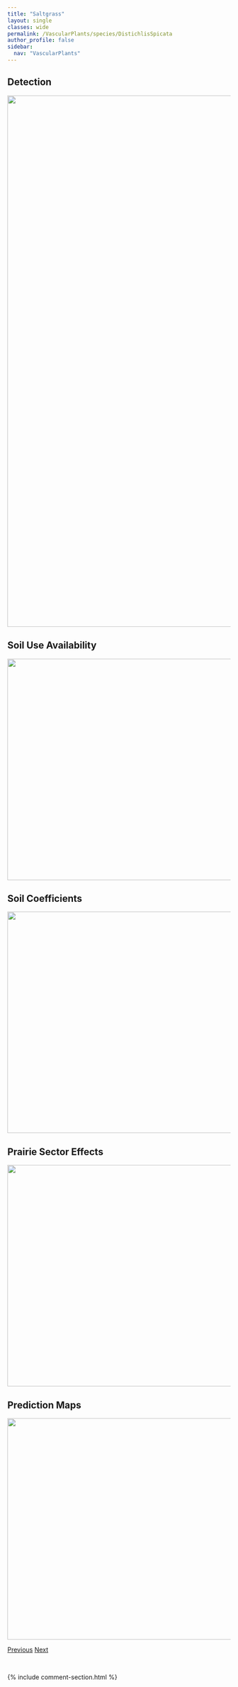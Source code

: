 ```yaml
---
title: "Saltgrass"
layout: single
classes: wide
permalink: /VascularPlants/species/DistichlisSpicata
author_profile: false
sidebar:
  nav: "VascularPlants"
---
```


<h2>Detection</h2>

<a href="https://drive.google.com/uc?export=view&id=1tzlrfFcoc0aU1Csms9Fgs7UuwXASOEJT">
<img src="https://drive.google.com/uc?export=view&id=1tzlrfFcoc0aU1Csms9Fgs7UuwXASOEJT" height = "1200" width = "800">
</a>


<h2>Soil Use Availability</h2>

<a href="https://drive.google.com/uc?export=view&id=1N4vwLkYVmIbQRvsDby6bOha3Bi1-IN10">
<img src="https://drive.google.com/uc?export=view&id=1N4vwLkYVmIbQRvsDby6bOha3Bi1-IN10" height = "500" width = "1000">
</a>


<h2>Soil Coefficients</h2>

<a href="https://drive.google.com/uc?export=view&id=1HXBQ2ga_NtRpRUjIquNdlDc6lxypbaH6">
<img src="https://drive.google.com/uc?export=view&id=1HXBQ2ga_NtRpRUjIquNdlDc6lxypbaH6" height = "500" width = "1000">
</a>


<h2>Prairie Sector Effects</h2>

<a href="https://drive.google.com/uc?export=view&id=1lCz3BmjTrEc2MxOCRath3z5mP9iuzN5M">
<img src="https://drive.google.com/uc?export=view&id=1lCz3BmjTrEc2MxOCRath3z5mP9iuzN5M" height = "500" width = "1000">
</a>


<h2>Prediction Maps</h2>

<a href="https://drive.google.com/uc?export=view&id=1kY6njEgPVT8mK4kGJyBzhqfOW0u-0n1L">
<img src="https://drive.google.com/uc?export=view&id=1kY6njEgPVT8mK4kGJyBzhqfOW0u-0n1L" height = "500" width = "1000">
</a>


<a href="/DevelopmentWebsite/VascularPlants/species/DiplotaxisMuralis" class="pagination--pager" title="Diplotaxis muralis">Previous</a> <a href="/DevelopmentWebsite/VascularPlants/species/DoellingeriaUmbellata" class="pagination--pager" title="Doellingeria umbellata">Next</a>

<p>&nbsp;</p>

{% include comment-section.html %}
